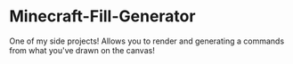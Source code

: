# Minecraft-Fill-Generator

One of my side projects! Allows you to render and generating a commands from what you've drawn on the canvas!
